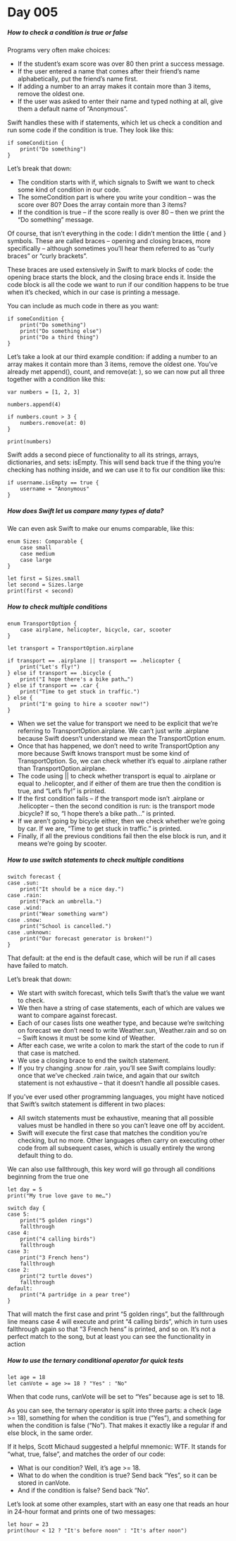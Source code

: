 # Day 005



##### How to check a condition is true or false

Programs very often make choices:

- If the student’s exam score was over 80 then print a success message.
- If the user entered a name that comes after their friend’s name alphabetically, put the friend’s name first.
- If adding a number to an array makes it contain more than 3 items, remove the oldest one.
- If the user was asked to enter their name and typed nothing at all, give them a default name of “Anonymous”.

Swift handles these with if statements, which let us check a condition and run some code if the condition is true. They look like this:

```
if someCondition {
    print("Do something")
}
```

Let’s break that down:

- The condition starts with if, which signals to Swift we want to check some kind of condition in our code.
- The someCondition part is where you write your condition – was the score over 80? Does the array contain more than 3 items?
- If the condition is true – if the score really is over 80 – then we print the “Do something” message.

Of course, that isn’t everything in the code: I didn’t mention the little { and } symbols. These are called braces – opening and closing braces, more specifically – although sometimes you’ll hear them referred to as “curly braces” or “curly brackets”.

These braces are used extensively in Swift to mark blocks of code: the opening brace starts the block, and the closing brace ends it. Inside the code block is all the code we want to run if our condition happens to be true when it’s checked, which in our case is printing a message.

You can include as much code in there as you want:

```
if someCondition {
    print("Do something")
    print("Do something else")
    print("Do a third thing")
}
```

Let’s take a look at our third example condition: if adding a number to an array makes it contain more than 3 items, remove the oldest one. You’ve already met append(), count, and remove(at: ), so we can now put all three together with a condition like this:


```
var numbers = [1, 2, 3]

numbers.append(4)

if numbers.count > 3 {
    numbers.remove(at: 0)
}

print(numbers)
```

Swift adds a second piece of functionality to all its strings, arrays, dictionaries, and sets: isEmpty. This will send back true if the thing you’re checking has nothing inside, and we can use it to fix our condition like this:

```
if username.isEmpty == true {
    username = "Anonymous"
}
```

##### How does Swift let us compare many types of data?

We can even ask Swift to make our enums comparable, like this:


```
enum Sizes: Comparable {
    case small
    case medium
    case large
}

let first = Sizes.small
let second = Sizes.large
print(first < second)
```

##### How to check multiple conditions


```
enum TransportOption {
    case airplane, helicopter, bicycle, car, scooter
}

let transport = TransportOption.airplane

if transport == .airplane || transport == .helicopter {
    print("Let's fly!")
} else if transport == .bicycle {
    print("I hope there's a bike path…")
} else if transport == .car {
    print("Time to get stuck in traffic.")
} else {
    print("I'm going to hire a scooter now!")
}
```


- When we set the value for transport we need to be explicit that we’re referring to TransportOption.airplane. We can’t just write .airplane because Swift doesn’t understand we mean the TransportOption enum.
- Once that has happened, we don’t need to write TransportOption any more because Swift knows transport must be some kind of TransportOption. So, we can check whether it’s equal to .airplane rather than TransportOption.airplane.
- The code using || to check whether transport is equal to .airplane or equal to .helicopter, and if either of them are true then the condition is true, and “Let’s fly!” is printed.
- If the first condition fails – if the transport mode isn’t .airplane or .helicopter – then the second condition is run: is the transport mode .bicycle? If so, “I hope there’s a bike path…” is printed.
- If we aren’t going by bicycle either, then we check whether we’re going by car. If we are, “Time to get stuck in traffic.” is printed.
- Finally, if all the previous conditions fail then the else block is run, and it means we’re going by scooter.


##### How to use switch statements to check multiple conditions


```
switch forecast {
case .sun:
    print("It should be a nice day.")
case .rain:
    print("Pack an umbrella.")
case .wind:
    print("Wear something warm")
case .snow:
    print("School is cancelled.")
case .unknown:
    print("Our forecast generator is broken!")
}
```
That default: at the end is the default case, which will be run if all cases have failed to match.



Let’s break that down:

- We start with switch forecast, which tells Swift that’s the value we want to check.
- We then have a string of case statements, each of which are values we want to compare against forecast.
- Each of our cases lists one weather type, and because we’re switching on forecast we don’t need to write Weather.sun, Weather.rain and so on – Swift knows it must be some kind of Weather.
- After each case, we write a colon to mark the start of the code to run if that case is matched.
- We use a closing brace to end the switch statement.
- If you try changing .snow for .rain, you’ll see Swift complains loudly: once that we’ve checked .rain twice, and again that our switch statement is not exhaustive – that it doesn’t handle all possible cases.

If you’ve ever used other programming languages, you might have noticed that Swift’s switch statement is different in two places:

- All switch statements must be exhaustive, meaning that all possible values must be handled in there so you can’t leave one off by accident.
- Swift will execute the first case that matches the condition you’re checking, but no more. Other languages often carry on executing other code from all subsequent cases, which is usually entirely the wrong default thing to do.


We can also use fallthrough, this key word will go through all conditions beginning from the true one

```
let day = 5
print("My true love gave to me…")

switch day {
case 5:
    print("5 golden rings")
    fallthrough
case 4:
    print("4 calling birds")
    fallthrough
case 3:
    print("3 French hens")
    fallthrough
case 2:
    print("2 turtle doves")
    fallthrough
default:
    print("A partridge in a pear tree")
}
```

That will match the first case and print “5 golden rings”, but the fallthrough line means case 4 will execute and print “4 calling birds”, which in turn uses fallthrough again so that “3 French hens” is printed, and so on. It’s not a perfect match to the song, but at least you can see the functionality in action


##### How to use the ternary conditional operator for quick tests


```
let age = 18
let canVote = age >= 18 ? "Yes" : "No"
```

When that code runs, canVote will be set to “Yes” because age is set to 18.

As you can see, the ternary operator is split into three parts: a check (age >= 18), something for when the condition is true (“Yes”), and something for when the condition is false (“No”). That makes it exactly like a regular if and else block, in the same order.

If it helps, Scott Michaud suggested a helpful mnemonic: WTF. It stands for “what, true, false”, and matches the order of our code:

- What is our condition? Well, it’s age >= 18.
- What to do when the condition is true? Send back “Yes”, so it can be stored in canVote.
- And if the condition is false? Send back “No”.

Let’s look at some other examples, start with an easy one that reads an hour in 24-hour format and prints one of two messages:


```
let hour = 23
print(hour < 12 ? "It's before noon" : "It's after noon")
```
